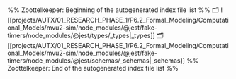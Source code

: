 %% Zoottelkeeper: Beginning of the autogenerated index file list  %%
🗂️ ![[projects/AUTX/01_RESEARCH_PHASE_1/P6.2_Formal_Modeling/Computational_Models/mvu2-sim/node_modules/@jest/fake-timers/node_modules/@jest/types/_types|_types]]
🗂️ [[projects/AUTX/01_RESEARCH_PHASE_1/P6.2_Formal_Modeling/Computational_Models/mvu2-sim/node_modules/@jest/fake-timers/node_modules/@jest/schemas/_schemas|_schemas]]
%% Zoottelkeeper: End of the autogenerated index file list  %%
